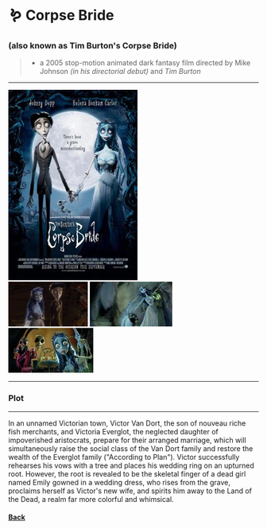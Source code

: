 # 🪱 Corpse Bride 
### (also known as Tim Burton's Corpse Bride)

>+ a 2005 stop-motion animated dark fantasy film directed by Mike Johnson *(in his directorial debut)* and *Tim Burton* 
---
![corpse][def]\
![bride](bride.jpg)
![bride](bride2.jpg)
![bride](bride3.jpg)

[def]: corpse.jpg



---
### Plot
---
 In an unnamed Victorian town, Victor Van Dort, the son of nouveau riche fish merchants, and Victoria Everglot, the neglected daughter of impoverished aristocrats, prepare for their arranged marriage, which will simultaneously raise the social class of the Van Dort family and restore the wealth of the Everglot family ("According to Plan"). Victor successfully rehearses his vows with a tree and places his wedding ring on an upturned root. However, the root is revealed to be the skeletal finger of a dead girl named Emily gowned in a wedding dress, who rises from the grave, proclaims herself as Victor's new wife, and spirits him away to the Land of the Dead, a realm far more colorful and whimsical.

 #### [Back](./drama.md)